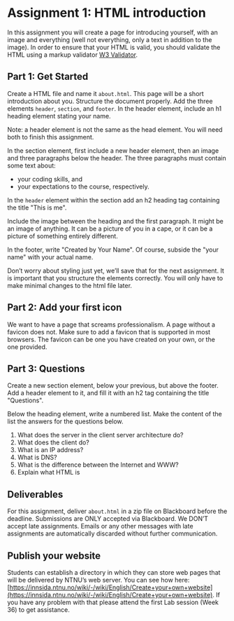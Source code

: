 # Assignment 1: HTML introduction

In this assignment you will create a page for introducing yourself, with an image and everything (well not everything, only a text in addition to the image). In order to ensure that your HTML is valid, you should validate the HTML using a markup validator [W3 Validator](https://validator.w3.org/#validate_by_input).

## Part 1: Get Started
Create a HTML file and name it ```about.html```.  This page will be a short introduction about you. Structure the document properly. Add the three elements `header`, `section`, and `footer`. In the header element, include an h1 heading element stating your name.

Note: a header element is not the same as the head element. You will need both to finish this assignment.

In the section element, first include a new header element, then an image and three paragraphs below the header. The three paragraphs must contain some text about:
* your coding skills, and
* your expectations to the course, respectively.

In the `header` element within the section add an h2 heading tag containing the title "This is me".

Include the image between the heading and the first paragraph. It might be an image of anything. It can be a picture of you in a cape, or it can be a picture of something entirely different.

In the footer, write "Created by Your Name". Of course, subside the "your name" with your actual name.

Don’t worry about styling just yet, we’ll save that for the next assignment. It is important that you structure the elements correctly. You will only have to make minimal changes to the html file later.

## Part 2: Add your first icon
We want to have a page that screams professionalism. A page without a favicon does not. Make sure to add a favicon that is supported in most browsers. The favicon can be one you have created on your own, or the one provided.

## Part 3: Questions
Create a new section element, below your previous, but above the footer. Add a header element to it, and fill it with an h2 tag containing the title "Questions".

Below the heading element, write a numbered list. Make the content of the list the answers for the questions below.

1. What does the server in the client server architecture do?
2. What does the client do?
3. What is an IP address?
4. What is DNS?
5. What is the difference between the Internet and WWW?
6. Explain what HTML is

## Deliverables
For this assignment, deliver ```about.html``` in a zip file on Blackboard before the deadline. Submissions are ONLY accepted via Blackboard. We DON’T accept late assignments. Emails or any other messages with late assignments are automatically discarded without further communication.

## Publish your website
Students can establish a directory in which they can store web pages that will be delivered by NTNU’s web server. You can see how here: [https://innsida.ntnu.no/wiki/-/wiki/English/Create+your+own+website](https://innsida.ntnu.no/wiki/-/wiki/English/Create+your+own+website).
If you have any problem with that please attend the first Lab session (Week 36) to get assistance.
